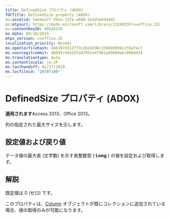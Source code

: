 ```yaml
---
title: DefinedSize プロパティ (ADOX)
TOCTitle: DefinedSize property (ADOX)
ms:assetid: 5dedea7f-392a-12fe-e680-2e3d3e6344d1
ms:mtpsurl: https://msdn.microsoft.com/library/JJ249335(v=office.15)
ms:contentKeyID: 48545126
ms.date: 09/18/2015
mtps_version: v=office.15
localization_priority: Normal
ms.openlocfilehash: d46397d312ff3c2b2429bc33969d036c2f8afac7
ms.sourcegitcommit: d6695c94415fa47952ee7961a69660abc0904434
ms.translationtype: Auto
ms.contentlocale: ja-JP
ms.lasthandoff: 01/17/2019
ms.locfileid: "28707180"
---
```

# <a name="definedsize-property-adox"></a>DefinedSize プロパティ (ADOX)


**適用されます**Access 2013、Office 2013。

列の指定された最大サイズを示します。

## <a name="settings-and-return-values"></a>設定値および戻り値

データ値の最大長 (文字数) を示す長整数型 ( **Long** ) の値を設定および取得します。

## <a name="remarks"></a>解説

既定値は 0 (ゼロ) です。

このプロパティは、[Column](column-object-adox.md) オブジェクトが既にコレクションに追加されている場合、値の取得のみが可能になります。

